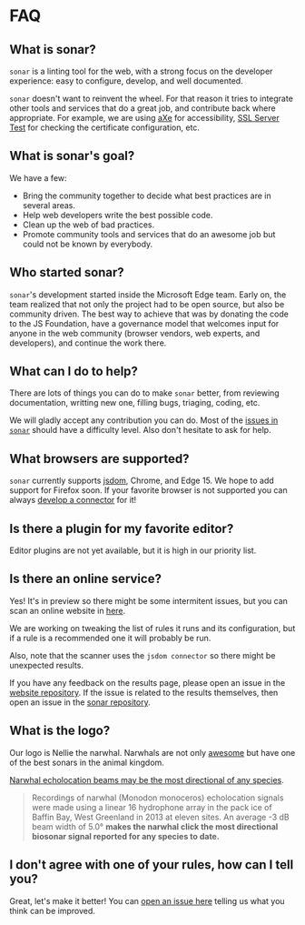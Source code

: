 # FAQ

## What is sonar?

`sonar` is a linting tool for the web, with a strong focus on the
developer experience: easy to configure, develop, and well documented.

`sonar` doesn't want to reinvent the wheel. For that reason it tries
to integrate other tools and services that do a great job, and
contribute back where appropriate. For example, we are using [aXe][axe]
for accessibility, [SSL Server Test][ssllabs] for checking the
certificate configuration, etc.

## What is sonar's goal?

We have a few:

* Bring the community together to decide what best practices are
  in several areas.
* Help web developers write the best possible code.
* Clean up the web of bad practices.
* Promote community tools and services that do an awesome job but
  could not be known by everybody.

## Who started sonar?

`sonar`'s development started inside the Microsoft Edge team. Early on,
the team realized that not only the project had to be open source, but
also be community driven. The best way to achieve that was by donating
the code to the JS Foundation, have a governance model that welcomes
input for anyone in the web community (browser vendors, web experts,
and developers), and continue the work there.

## What can I do to help?

There are lots of things you can do to make `sonar` better, from
reviewing documentation, writting new one, filling bugs, triaging,
coding, etc.

We will gladly accept any contribution you can do. Most of the
[issues in `sonar`][issues] should have a difficulty level.
Also don't hesitate to ask for help.

## What browsers are supported?

`sonar` currently supports [jsdom][jsdom], Chrome, and Edge 15.
We hope to add support for Firefox soon. If your favorite browser
is not supported you can always [develop a connector][new issue]
for it!

## Is there a plugin for my favorite editor?

Editor plugins are not yet available, but it is high in our priority
list.

## Is there an online service?

Yes! It's in preview so there might be some intermitent issues, but
you can scan an online website in [here][scanner].

We are working on tweaking the list of rules it runs and its
configuration, but if a rule is a recommended one it will probably
be run.

Also, note that the scanner uses the `jsdom connector` so there might
be unexpected results.

If you have any feedback on the results page, please open an
issue in the [website repository][scanner-issues]. If the issue is
related to the results themselves, then open an issue in the [sonar
repository][sonar-issues].

## What is the logo?

Our logo is Nellie the narwhal. Narwhals are not only [awesome][narwhal
song] but have one of the best sonars in the animal kingdom.

[Narwhal echolocation beams may be the most directional of any
species][narwhal echolocation].

> Recordings of narwhal (Monodon monoceros) echolocation signals were
> made using a linear 16 hydrophone array in the pack ice of Baffin Bay,
> West Greenland in 2013 at eleven sites. An average -3 dB beam width
> of 5.0° **makes the narwhal click the most directional biosonar signal
> reported for any species to date.**

## I don't agree with one of your rules, how can I tell you?

Great, let's make it better! You can [open an issue here][new issue]
telling us what you think can be improved.

<!-- Link labels: -->

[axe]: https://www.deque.com/products/axe/
[connector docs]: /docs/developer-guide/connectors/index.md
[issues]: https://github.com/sonarwhal/sonar/issues
[jsdom]: https://github.com/tmpvar/jsdom
[narwhal echolocation]: http://journals.plos.org/plosone/article?id=10.1371/journal.pone.0162069
[narwhal song]: https://www.youtube.com/watch?v=ykwqXuMPsoc
[new issue]: https://github.com/sonarwhal/sonar/issues/new
[scanner]: https://sonarwhal.com/scanner
[scanner-issues]: https://github.com/sonarwhal/sonarwhal.com/issues/new
[sonar-issues]: https://github.com/sonarwhal/sonar/issues.new
[ssllabs]: https://www.ssllabs.com/ssltest/
